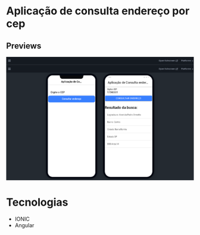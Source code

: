 # Aplicação de consulta endereço por cep

## Previews


![preview 01](./src/assets/preview1.png)



# Tecnologias

- IONIC
- Angular

